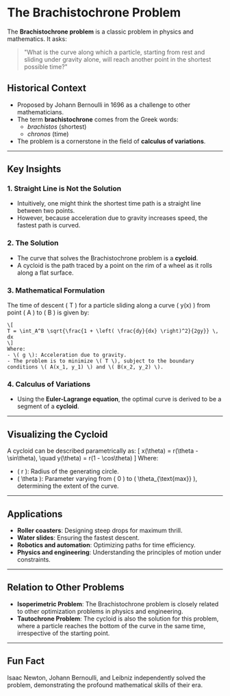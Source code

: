 
# The Brachistochrone Problem

The **Brachistochrone problem** is a classic problem in physics and mathematics. It asks:

> "What is the curve along which a particle, starting from rest and sliding under gravity alone, will reach another point in the shortest possible time?"

## Historical Context
- Proposed by Johann Bernoulli in 1696 as a challenge to other mathematicians.
- The term **brachistochrone** comes from the Greek words:
  - *brachistos* (shortest)
  - *chronos* (time)
- The problem is a cornerstone in the field of **calculus of variations**.

---

## Key Insights

### 1. Straight Line is Not the Solution
- Intuitively, one might think the shortest time path is a straight line between two points.
- However, because acceleration due to gravity increases speed, the fastest path is curved.

### 2. The Solution
- The curve that solves the Brachistochrone problem is a **cycloid**.
- A cycloid is the path traced by a point on the rim of a wheel as it rolls along a flat surface.

### 3. Mathematical Formulation
The time of descent \( T \) for a particle sliding along a curve \( y(x) \) from point \( A \) to \( B \) is given by:
```latek
\[
T = \int_A^B \sqrt{\frac{1 + \left( \frac{dy}{dx} \right)^2}{2gy}} \, dx
\]
Where:
- \( g \): Acceleration due to gravity.
- The problem is to minimize \( T \), subject to the boundary conditions \( A(x_1, y_1) \) and \( B(x_2, y_2) \).
```
### 4. Calculus of Variations
- Using the **Euler-Lagrange equation**, the optimal curve is derived to be a segment of a **cycloid**.

---

## Visualizing the Cycloid
A cycloid can be described parametrically as:
\[
x(\theta) = r(\theta - \sin\theta), \quad y(\theta) = r(1 - \cos\theta)
\]
Where:
- \( r \): Radius of the generating circle.
- \( \theta \): Parameter varying from \( 0 \) to \( \theta_{\text{max}} \), determining the extent of the curve.

---

## Applications
- **Roller coasters**: Designing steep drops for maximum thrill.
- **Water slides**: Ensuring the fastest descent.
- **Robotics and automation**: Optimizing paths for time efficiency.
- **Physics and engineering**: Understanding the principles of motion under constraints.

---

## Relation to Other Problems
- **Isoperimetric Problem**: The Brachistochrone problem is closely related to other optimization problems in physics and engineering.
- **Tautochrone Problem**: The cycloid is also the solution for this problem, where a particle reaches the bottom of the curve in the same time, irrespective of the starting point.

---

## Fun Fact
Isaac Newton, Johann Bernoulli, and Leibniz independently solved the problem, demonstrating the profound mathematical skills of their era.

